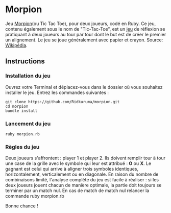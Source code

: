 # Morpion

Jeu <a href="https://fr.wikipedia.org/wiki/Tic-tac-toe">Morpion</a>(ou Tic Tac Toe), pour deux joueurs, codé en Ruby.
Ce jeu, contenu également sous le nom de "Tic-Tac-Toe", est un <a href="https://fr.wikipedia.org/wiki/Jeu">jeu</a> de réflexion se pratiquant à deux joueurs au tour par tour dont le but est de créer le premier un alignement. Le jeu se joue généralement avec papier et crayon. 
Source: <a href="https://fr.wikipedia.org/wiki/Wikip%C3%A9dia:Accueil_principal">Wikipédia</a>.

## Instructions ##

### Installation du jeu ###

Ouvrez votre Terminal et déplacez-vous dans le dossier où vous souhaitez installer le jeu.
Entrez les commandes suivantes :
```
git clone https://github.com/Ridkuruma/morpion.git
cd morpion
bundle install
```

### Lancement du jeu ###
```
ruby morpion.rb
```
### Règles du jeu ###

Deux joueurs s'affrontent : player 1 et player 2.
Ils doivent remplir tour à tour une case de la grille avec le symbole qui leur est attribué : <b>O</b> ou <b>X</b>.
Le gagnant est celui qui arrive à aligner trois symboles identiques, horizontalement, verticalement ou en diagonale.
En raison du nombre de combinaisons limité, l'analyse complète du jeu est facile à réaliser : si les deux joueurs jouent chacun de manière optimale, la partie doit toujours se terminer par un match nul.
En cas de match de match nul relancer la commande ruby morpion.rb

Bonne chance !
